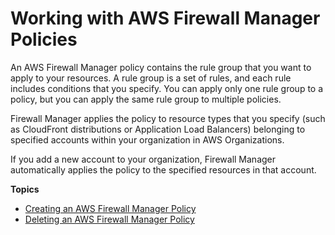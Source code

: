 # Working with AWS Firewall Manager Policies<a name="working-with-policies"></a>

An AWS Firewall Manager policy contains the rule group that you want to apply to your resources\. A rule group is a set of rules, and each rule includes conditions that you specify\. You can apply only one rule group to a policy, but you can apply the same rule group to multiple policies\.

Firewall Manager applies the policy to resource types that you specify \(such as CloudFront distributions or Application Load Balancers\) belonging to specified accounts within your organization in AWS Organizations\.

If you add a new account to your organization, Firewall Manager automatically applies the policy to the specified resources in that account\. 

**Topics**
+ [Creating an AWS Firewall Manager Policy](create-policy.md)
+ [Deleting an AWS Firewall Manager Policy](policy-deleting.md)